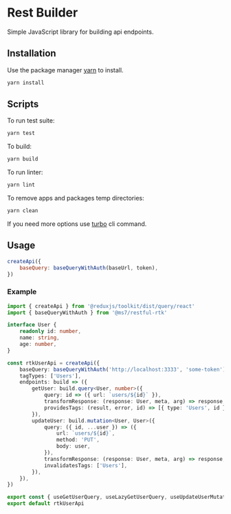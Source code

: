 # Rest Builder

Simple JavaScript library for building api endpoints.

## Installation

Use the package manager [yarn](https://classic.yarnpkg.com/en/docs/install#debian-stable) to install.

```bash
yarn install
```

## Scripts

To run test suite:
```bash
yarn test
```

To build:
```bash
yarn build
```

To run linter:
```bash
yarn lint
```

To remove apps and packages temp directories:
```bash
yarn clean
```

If you need more options use [turbo](https://turborepo.org/docs/core-concepts/filtering) cli command.

## Usage

```js
createApi({
    baseQuery: baseQueryWithAuth(baseUrl, token),
})
```

### Example

```ts
import { createApi } from '@reduxjs/toolkit/dist/query/react'
import { baseQueryWithAuth } from '@ms7/restful-rtk'

interface User {
    readonly id: number,
    name: string,
    age: number,
}

const rtkUserApi = createApi({
    baseQuery: baseQueryWithAuth('http://localhost:3333', 'some-token'),
    tagTypes: ['Users'],
    endpoints: build => ({
        getUser: build.query<User, number>({
            query: id => ({ url: `users/${id}` }),
            transformResponse: (response: User, meta, arg) => response,
            providesTags: (result, error, id) => [{ type: 'Users', id }],
        }),
        updateUser: build.mutation<User, User>({
            query: ({ id, ...user }) => ({
                url: `users/${id}`,
                method: 'PUT',
                body: user,
            }),
            transformResponse: (response: User, meta, arg) => response,
            invalidatesTags: ['Users'],
        }),
    }),
})

export const { useGetUserQuery, useLazyGetUserQuery, useUpdateUserMutation } = rtkUserApi
export default rtkUserApi
```
